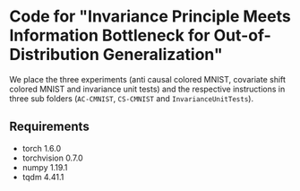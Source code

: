 # Code for "Invariance Principle Meets Information Bottleneck for Out-of-Distribution Generalization"

We place the three experiments 
(anti causal colored MNIST, covariate shift colored MNIST 
and invariance unit tests) 
and the respective instructions
in three sub folders (`AC-CMNIST`, `CS-CMNIST` and `InvarianceUnitTests`). 

## Requirements
- torch 1.6.0
- torchvision 0.7.0
- numpy 1.19.1
- tqdm 4.41.1